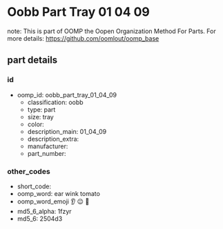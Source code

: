# Oobb Part Tray 01 04 09  

note: This is part of OOMP the Oopen Organization Method For Parts. For more details: https://github.com/oomlout/oomp_base

##  part details





### id
* oomp_id: oobb_part_tray_01_04_09
  * classification: oobb
  * type: part
  * size: tray
  * color: 
  * description_main: 01_04_09
  * description_extra: 
  * manufacturer: 
  * part_number: 

### other_codes
* short_code: 
* oomp_word: ear wink tomato
* oomp_word_emoji :ear: :wink: :tomato:
* md5_6_alpha: 1fzyr
* md5_6: 2504d3
